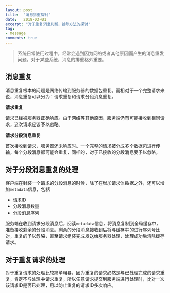 ```yaml
---
layout: post
title:  "消息排重探讨"
date:   2018-03-01
excerpt: "对于重复消息判断，排除方法的探讨"
tag:
- message
comments: true
---
```


> 系统日常使用过程中，经常会遇到因为网络或者其他原因而产生的消息重发问题，对于某些系统，消息的排重格外重要。

## 消息重复

消息重复根本的问题是网络传输到服务器的数据包重复。而相对于一个完整请求来说，消息重复可以分为：请求重复和请求分段消息重复。

**请求重复**

请求已经被服务器正确响应。由于网络等其他原因，服务端仍有可能接收到相同请求，这次请求应该予以忽略。

**请求分段消息重复**

首次接收到请求，服务器还未响应时。一个完整的请求被分成多个数据包进行传输，每个分段消息都可能会重复，同样的，对于已接收的分段消息要予以忽略。

## 对于分段消息重复的处理

客户端在封装一个请求的分段消息的时候，除了在增加请求体数据之外，还可以增加`metadata`信息，包括
* 请求ID
* 分段消息数量
* 分段消息序列

服务端在收到请求分段消息后，阅读`metadata`信息，将消息复制到全局缓存中，准备接收剩余的分段消息。剩余的分段消息接收到后将与缓存中的进行序列号比对，重复的予以忽略，直至请求组装完成发送给服务器处理，处理成功后清除缓存请求。

## 对于重复请求的处理

对于重复请求的处理比较简单粗暴，因为重复的请求必然是与已处理完成的请求重复，肯定不与处理中请求重复，所以任意请求提交到服务端进行处理时，比对一次该请求ID是否已处理，用以防止重复的请求ID多次响应。